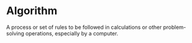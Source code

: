 # Algorithm
A process or set of rules to be followed in calculations or other problem-solving operations, especially by a computer.
